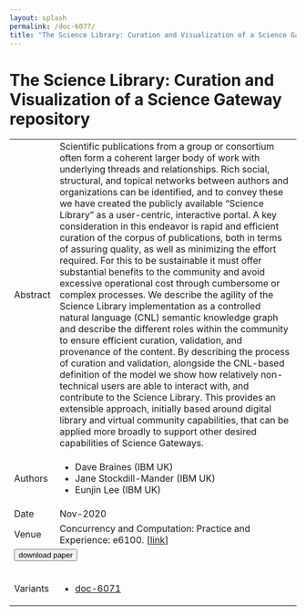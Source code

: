```yaml
---
layout: splash
permalink: /doc-6077/
title: "The Science Library: Curation and Visualization of a Science Gateway repository"
---
```


# The Science Library: Curation and Visualization of a Science Gateway repository

<table>
    <tbody>
    <tr>
        <td>Abstract</td>
        <td>Scientific publications from a group or consortium often form a coherent larger body of work with underlying threads and relationships. Rich social, structural, and topical networks between authors and organizations can be identified, and to convey these we have created the publicly available “Science Library” as a user-centric, interactive portal. A key consideration in this endeavor is rapid and efficient curation of the corpus of publications, both in terms of assuring quality, as well as minimizing the effort required. For this to be sustainable it must offer substantial benefits to the community and avoid excessive operational cost through cumbersome or complex processes. We describe the agility of the Science Library implementation as a controlled natural language (CNL) semantic knowledge graph and describe the different roles within the community to ensure efficient curation, validation, and provenance of the content. By describing the process of curation and validation, alongside the CNL-based definition of the model we show how relatively non-technical users are able to interact with, and contribute to the Science Library. This provides an extensible approach, initially based around digital library and virtual community capabilities, that can be applied more broadly to support other desired capabilities of Science Gateways.</td>
    </tr>
    <tr>
        <td>Authors</td>
        <td>
            <ul>
                <li>Dave Braines (IBM UK)</li>
                <li>Jane Stockdill-Mander (IBM UK)</li>
                <li>Eunjin Lee (IBM UK)</li>
            </ul>
        </td>
    </tr>
    <tr>
        <td>Date</td>
        <td>Nov-2020</td>
    </tr>
    <tr>
        <td>Venue</td>
        <td>Concurrency and Computation: Practice and Experience: e6100. [<a href="https://onlinelibrary.wiley.com/doi/full/10.1002/cpe.6100">link</a>]</td>
    </tr>
        <tr>
            <td colspan="2">
                <form method="get" action="https://onlinelibrary.wiley.com/doi/full/10.1002/cpe.6100">
                    <button type="submit">download paper</button>
                </form>
            </td>
        </tr>
        <tr>
            <td>Variants</td>
            <td>
                <ul>
                    <li><a href="${varId}">doc-6071</a></li>
                </ul>
            </td>
        </tr>
    </tbody>
</table>
